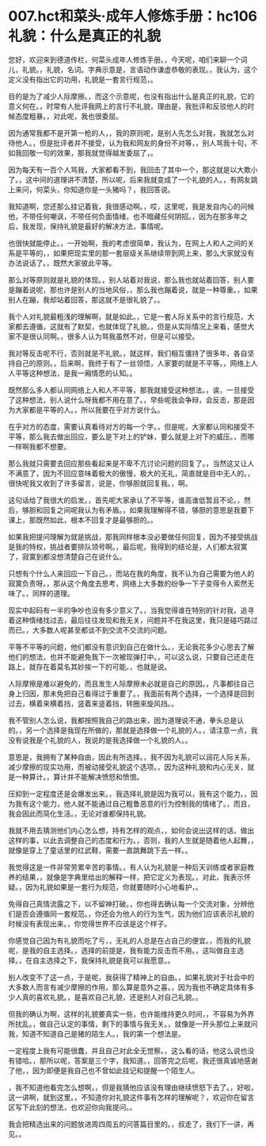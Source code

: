 # 007.hct和菜头·成年人修炼手册：hc106 礼貌：什么是真正的礼貌

您好，欢迎来到德道传栏，何菜头成年人修炼手册。，今天呢，咱们来聊一个词儿，礼貌。，礼貌，名词。字典示意是，言语动作谦虚恭敬的表现。，我认为，这个定义没有指出它的功用，礼貌是一套言行规范，。

目的是为了减少人际摩擦。，而这个示意呢，也没有指出什么是真正的礼貌，它的意义何在。，时常有人批评我网上的言行不礼貌，理由是，我批评和反驳他人的时候态度粗暴。，对此呢，我也很委屈。

因为通常我都不是开第一枪的人，，我的原则呢，是别人先怎么对我，我就怎么对待他人。，但是批评者并不接受，认为我和网友的身份不对等，，别人骂我十句，不如我回敬一句的效果，那我就觉得越发委屈了，。

因为每天有一百个人骂我，大家都看不到，我回击了其中一个，那这就是以大欺小了。，这中间的道理讲不清楚，所以呢，后来我就变成了一个礼貌的人。，有网友跳上来问，何菜头，你知道你是一头猪吗？，我回答说。

我知道啊，您还那么挂记着我，我很感动啊。，哎，这里呢，我是发自内心的问候他，不带任何嘲讽，不带任何负面情绪，也不暗藏任何阴招。，因为在那多年之后，我发现，保持礼貌是最好的解决方法，事情呢。

也很快就能停止。，一开始啊，我的考虑很简单，我认为，在网上人和人之间的关系是平等的，，如果把现实里的那一套层级关系继续带到网上来，那么大家就没有办法说话了。，既然大家彼此平等。

那么对等原则就是礼貌的体现。，别人站着对我说，那么我也就站着回答，别人要是蹦着说呢，那也许是别人的当地风俗，，那么我也蹦着说，就是一种尊重。，如果别人在蹦，我却站着回答，那这就不是很礼貌了。。

我个人对礼貌最粗浅的理解啊，就是如此。，它是一套人际关系中的言行规范，大家都去遵循，这就有了默契，也就体现了礼貌。，但是从实际情况上来看，感觉大家不是很认同啊。，很多人认为骂我虽然不对，但是可以接受。

我对等反击呢不行，否则就是不礼貌。，就这样，我们相互僵持了很多年，各自坚持自己的原则。，后来啊，我终于有了一丝领悟，人家要的就是不平等。，网络上人人平等这种想法，是我一厢情愿的认知。。

既然那么多人都认同网络上人和人不平等，那我就接受这种想法。，诶，一旦接受了这种想法，别人说什么呀我都不用在意了。，早些呢我会争辩，会反击，那是因为大家都是平等的人。，所以我要在乎对方说什么。

在乎对方的态度，需要认真看待对方的每一个字。，但是呢，大家都认同和接受不平等，那么我去做出回应，要么是下对上的铲妹，要么就是上对下的威压。，而哪一样啊我都不想要。

那么我就只需要去回应那些看起来是不卑不亢讨论问题的回复了。，当然这又让人不满意了，因为不回应意味着极大的傲慢，极大的无礼，简直就是目中无人的。，很快呢我又收到了许多留言，说是，你够胆就回复我。，啊。

这句话给了我很大的启发。，首先呢大家承认了不平等，谁高谁低暂且不论。，然后，够胆和回复之间呢我认为有矛盾。，如果我理解得不错，够胆的意思是我要下课上，那既然如此，根本不回复才是最够胆的。。

如果我把提问理解为就是挑战，那我同样根本没必要做任何回复，因为不接受挑战是我的特权，挑战者要排队领号啊。，最后呢，我得到的结论是，人们都太寂寞了，寂寞到都没想清楚自己在说什么。

只想有个什么人来回应一下自己。，而站在我的角度，我不认为自己需要为他人的寂寞负责呀。，那从这个角度去思考，网络上大多数的纷争一下子变得令人索然无味了。，同样的道理。

现实中起码有一半的争吵也没有多少意义了。，当我觉得谁在特别的针对我，追寻着这种情绪找过去，最后往往发现和我无关，问题并不在我这里，我只是碰巧路过而已。，大多数人呢甚至都谈不到交流不交流的问题。

平等不平等的问题，他们都没有意识到自己在做什么。，无论我花多少心思去了解他们的想法，也并不能避免我下一次被现弹打中。，可以这么说，只要自己还走在路上，就存在着莫名其妙挨一下的可能。，也就是说。

人际摩擦是难以避免的，而且发生人际摩擦未必就是自己的原因。，凡事都往自己身上归因，那未免把自己看得过于重要了。，我面前有两个选择，一个选择是回到过去，横着来横着挡，竖着来竖着挡，转圈来旋风挡。。

我不管别人怎么说，我都按照我自己的路出来，因为道理说不通，拳头总是认的。，另一个选择是我现在所做的，那就是选择做一个礼貌的人。，请注意一点，我没有说我是个礼貌的人，我说的是我选择做一个礼貌的人。。

意思是，我拥有了某种自由，因此有所选择。，我不因为礼貌可以润花人际关系，减少摩擦的现实功用，而被动接受礼貌这个选项。，因为这种礼貌和内心无关，就是一种算计。，算计并不能解决愤怒和愤恨。

压抑到一定程度还是会爆发出来。，我选择礼貌是因为我可以，我有这个能力。，因为我有这个能力，他人就不能通过自己粗鲁恶意的行为控制我的情绪了。，而且，我会因此而简化生活。，无论对谁都保持礼貌。

我就不用去猜测他们内心怎么想，持有怎样的观点，，如何会说出这样的话，做出这样的事，以此去调整自己的态度和行为。，否则，我的人生就是随着他人起舞，，就像是穿上了童话里的红武鞋，需要一直跳舞跳下去一样。。

我觉得这是一件非常劳累辛苦的事情。，有人认为礼貌是一种后天训练或者家庭教养的结果，，就像是字典里给出的解释一样，把它定义为表现。，对此，我表示怀疑。，因为礼貌如果是一套行为规范，你就要随时小心地看护，。

免得自己真情流露之下，以不留神打破。，你也得去确认每一个交流对象，分辨他们是否会遵循同一套规范。，你还会为他人的行为生气，因为他们应该表示礼貌的时候没有表现出来。，你觉得世界不应该是这个样子。

你感觉自己因为有礼貌而吃了亏，，无礼的人总是在占自己的便宜。，而我的礼貌呢，是我的自主选择。，选择的前提是，我有能力反击而不用。，这叫做自主选择。，在自主选择之下，我保持礼貌是我可以我愿意。。

别人改变不了这一点，于是呢，我获得了精神上的自由。，如果礼貌对于社会中的大多数人而言有减少摩擦的作用，那么算是意外之喜。，因为我也不确定具体有多少人真的喜欢礼貌。，是喜欢自己礼貌，还是别人对自己礼貌。。

但我的确认为啊，这样的礼貌要真实一些，也许能维持更久时间，，不容易为外界所扰乱。，做自己认定的事情，剩下的事情与我无关。，就像是一开头那位上来就问我，知道不知道自己是猪的陌生人。，我的第一个想法是。

一定程度上我有可能很蠢，并且自己对此全无觉察。，这么看的话，他这么说也没有错哈。，那所以呢，答案是三个字，我知道。，回答完之后呢，我还很真诚地感谢了他，，因为即便是我自己也不曾如此挂记和提醒一个陌生人。

，我不知道他看完怎么想啊，，但是我猜他应该没有理由继续愤怒下去了。，好啦，这一讲啊，就到这里。，不知道你对礼貌这件事有怎样的理解呢？，欢迎你在留言区写下此刻的想法，也欢迎你向我提问。。

我会把精选出来的问题放进周四周五的问答篇目里的。，叔走了，我们下一讲，再见。。